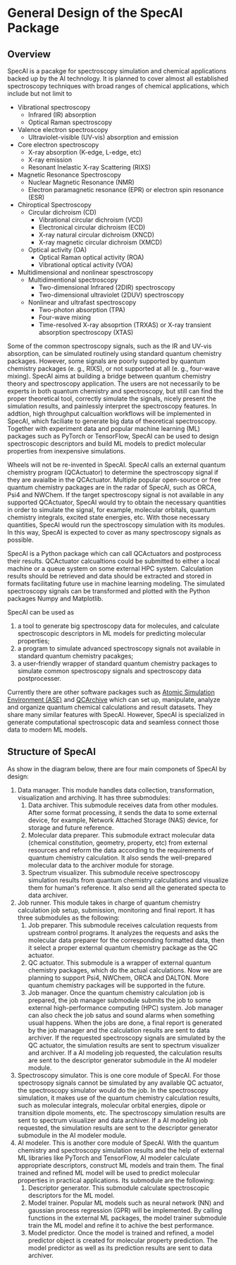 # General Design of the SpecAI Package

## Overview

SpecAI is a pacakge for spectroscopy simulation and chemical applications backed up by the AI technology. It is planned to cover almost all established spectroscopy techniques with broad ranges of chemical applications, which include but not limit to
- Vibrational spectroscopy
  - Infrared (IR) absorption
  - Optical Raman spectroscopy
- Valence electron spectroscopy
  - Ultraviolet-visible (UV-vis) absorption and emission
- Core electron spectroscopy
  - X-ray absorption (K-edge, L-edge, etc)
  - X-ray emission
  - Resonant Inelastic X-ray Scattering (RIXS)
- Magnetic Resonance Spectroscopy
  - Nuclear Magnetic Resonance (NMR)
  - Electron paramagnetic resonance (EPR) or electron spin resonance (ESR)
- Chiroptical Spectroscopy
  - Circular dichroism (CD)
    - Vibrational circular dichroism (VCD)
    - Electronical circular dichroism (ECD)
    - X-ray natural circular dichroism (XNCD)
    - X-ray magnetic circular dichroism (XMCD)
  - Optical activity (OA)
    - Optical Raman optical activity (ROA)
    - Vibrational optical activity (VOA)
- Multidimensional and nonlinear spesctroscopy
  - Multidimentional spectroscopy
    - Two-dimensional Infrared (2DIR) spectroscopy
    - Two-dimensional ultraviolet (2DUV) spectroscopy
  - Nonlinear and ultrafast spectroscopy
    - Two-photon absorption (TPA)
    - Four-wave mixing
    - Time-resolved X-ray absoprtion (TRXAS) or X-ray transient absorption spectroscopy (XTAS)

Some of the common spectroscopy signals, such as the IR and UV-vis absorption, can be simulated routinely using standard quantum chemistry packages. However, some signals are poorly supported by quantum chemistry packages (e. g., RIXS), or not supported at all (e. g., four-wave mixing). SpecAI aims at building a bridge between quantum chemistry theory and spectroscopy application. The users are not necessarily to be experts in both quantum chemistry and spectroscopy, but still can find the proper theoretical tool, correctly simulate the signals, nicely present the simulation results, and painlessly interpret the spectroscopy features. In addtion, high throughput calcualtion workflows will be implemented in SpecAI, which faciliate to generate big data of theoretical spectroscopy. Together with experiment data and popular machine learning (ML) packages such as PyTorch or TensorFlow, SpecAI can be used to design spectroscopic descriptors and build ML models to predict molecular properties from inexpensive simulations.

Wheels will not be re-invented in SpecAI. SpecAI calls an external quantum chemistry program (QCActuator) to determine the spectroscopy signal if they are avaialbe in the QCActuator. Multiple popular open-source or free quantum chemistry packages are in the radar of SpecAI, such as ORCA, Psi4 and NWChem. If the target spectroscopy signal is not available in any supported QCActuator, SpecAI would try to obtain the necessary quantities in order to simulate the signal, for example, molecular orbitals, quantum chemistry integrals, excited state energies, etc. With those necessary quantities, SpecAI would run the spectroscopy simulation with its modules. In this way, SpecAI is expected to cover as many spectroscopy signals as possible.

SpecAI is a Python package which can call QCActuators and postprocess their results. QCActuator calcualtions could be submitted to either a local machine or a queue system on some external HPC system. Calculation results should be retrieved and data should be extracted and stored in formats facilitating future use in machine learning modeling. The simulated spectroscopy signals can be transformed and plotted with the Python packages Numpy and Matplotlib.

SpecAI can be used as 
1) a tool to generate big spectroscopy data for molecules, and calculate spectroscopic descriptors in ML models for predicting molecular properties;
2) a program to simulate advanced spectroscopy signals not available in standard quantum chemistry pacakges;
3) a user-friendly wrapper of standard quantum chemistry packages to simulate common spectroscopy signals and spectroscopy data postprocesser.

Currently there are other software packages such as [Atomic Simulation Environment (ASE)](https://wiki.fysik.dtu.dk/ase/) and [QCArchive](https://qcarchive.molssi.org/) which can set up, manipulate, analyze and organize quantum chemical calculations and result datasets. They share many similar features with SpecAI. However, SpecAI is specialized in generate computational spectroscopic data and seamless connect those data to modern ML models.

## Structure of SpecAI

As show in the diagram below, there are four main componets of SpecAI by design:

1) Data manager. This module handles data collection, transformation, visualization and archiving. It has three submodules:
   1. Data archiver. This submodule receives data from other modules. After some format processing, it sends the data to some external device, for example, Network Attached Storage (NAS) device, for storage and future reference.
   2. Molecular data preparer. This submodule extract molecular data (chemical constitution, geometry, property, etc) from external resources and reform the data according to the requirements of quantum chemistry calculation. It also sends the well-prepared molecular data to the archiver module for storage.
   3. Spectrum visualizer. This submodule receive spectroscopy simulation results from quantum chemistry calculations and visualize them for human's reference. It also send all the generated specta to data archiver.
2) Job runner. This module takes in charge of quantum chemistry calculation job setup, submission, monitoring and final report. It has three submodules as the following:
   1. Job preparer. This submodule receives calculation requests from upstream control programs. It analyzes the requests and asks the molecular data preparer for the corresponding formatted data, then it select a proper external quantum chemistry package as the QC actuator.
   2. QC actuator. This submodule is a wrapper of external quantum chemistry packages, which do the actual calculations. Now we are planning to support Psi4, NWChem, ORCA and DALTON. More quantum chemistry packages will be supported in the future.
   3. Job manager. Once the quantum chemistry calculation job is prepared, the job manager submodule submits the job to some external high-performance computing (HPC) system. Job manager can also check the job satus and sound alarms when something usual happens. When the jobs are done, a final report is generated by the job manager and the calculation results are sent to data archiver. If the requested spectroscopy signals are simulated by the QC actuator, the simulation results are sent to spectrum visualizer and archiver. If a AI modeling job requested, the calculation results are sent to the descriptor generator submodule in the AI modeler module.
3) Spectroscopy simulator. This is one core module of SpecAI. For those spectrosopy signals cannot be simulated by any available QC actuator, the spectroscopy simulator would do the job. In the spectroscopy simulation, it makes use of the quantum chemistry calculation results, such as molecular integrals, molecular orbital energies, dipole or transition dipole moments, etc. The spectroscopy simulation results are sent to spectrum visualizer and data archiver. If a AI modeling job requested, the simulation results are sent to the descriptor generator submodule in the AI modeler module.
4) AI modeler. This is another core module of SpecAI. With the quantum chemistry and spectroscopy simulation results and the help of external ML libraries like PyTorch and TensorFlow, AI modeler calculate appropriate descriptors, construct ML models and train them. The final trained and refined ML model will be used to predict molecular properties in practical applications. Its submodule are the following:
   1. Descriptor generator. This submodule calculate spectroscopic descriptors for the ML model.
   2. Model trainer. Popular ML models such as neural network (NN) and gaussian process regression (GPR) will be implemented. By calling functions in the external ML packages, the model trainer submodule train the ML model and refine it to achive the best performance.
   3. Model predictor. Once the model is trained and refined, a model predictor object is created for molecular property prediction. The model predictor as well as its prediction results are sent to data archiver.
  
